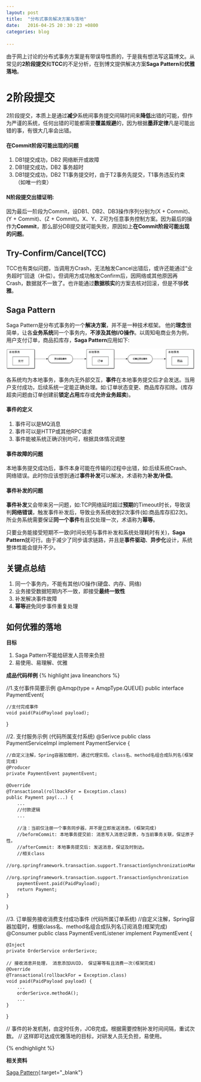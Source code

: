 ```yaml
---
layout: post
title:  "分布式事务解决方案与落地"
date:   2016-04-25 20：30：23 +0800
categories: blog

---
```

<!--
[分布式事务Keynote分享](https://raw.githubusercontent.com/028820/028820.github.io/master/files/Transaction.key){:target="_blank"} 2018年8月更新-->

由于网上讨论的分布式事务方案是有带误导性质的，于是我有想法写这篇博文。从常见的**2阶段提交**和**TCC**的不足分析，在到博文提供解决方案**Saga Pattern**和**优雅落地**。

<H1><B>2阶段提交</B></H1>

2阶段提交，本质上是通过**减少**系统间事务提交间隔时间来**降低**出错的可能，但作为严谨的系统，任何出错的可能都需要**覆盖规避**的，因为根据**墨菲定律**凡是可能出错的事，有很大几率会出错。

<H4><B>在Commit阶段可能出现的问题</B></H4>

1. DB1提交成功，DB2 网络断开或故障
2. DB1提交成功，DB2 事务超时
3. DB1提交成功，DB2 T1事务提交时，由于T2事务先提交，T1事务违反约束（如唯一约束）


<H4><B>N阶段提交出错证明:</B></H4>

因为最后一阶段为Commit，设DB1、DB2、DB3操作序列分别为(X + Commit)、(Y + Commit)、(Z + Commit)。X、Y、Z可为任意事务控制方案。因为最后的操作为**Commit**，那么部分DB提交就可能失败，原因如上**在Commit阶段可能出现的问题**。


<H2><B>Try-Confirm/Cancel(TCC)</B></H2>

TCC也有类似问题，当调用方Crash，无法触发Cancel出错后，或许还能通过“业务超时”回退（补偿）。但调用方成功触发Confirm后，因网络或其他原因再Crash，数据就不一致了。也许能通过**数据核实**的方案去核对回滚，但是不够**优雅**。


<H2><B>Saga Pattern</B></H2>

Saga Pattern是分布式事务的一个**解决方案**，并不是一种技术框架。
他的**理念**很简单，让各**业务系统**同一个事务内，**不涉及其他I/O操作**。以周知电商业务为例，用户支付订单，商品扣库存，**Saga Pattern**应用如下:

![](/img/transacation/saga.png)

各系统均为本地事务，事务内无外部交互，**事件**在本地事务提交后才会发送。当用户支付成功，后续系统一定能正确处理。如:订单状态变更、商品库存扣除。(库存超卖问题由订单创建前**锁定占用**库存或**允许业务超卖**)。

<H4><B>事件的定义</B></H4>

1. 事件可以是MQ消息
2. 事件可以是HTTP或其他RPC请求
3. 事件能被系统正确识别均可，根据具体情况调整

<H4><B>事件故障的问题</B></H4>

本地事务提交成功后，事件本身可能在传输的过程中出错，如:后续系统Crash、网络错误。此时你应该想到通过**事件补发**可以解决，术语称为**补发/补偿**。

<H4><B>事件补发的问题</B></H4>

**事件补发**又会带来另一问题，如:TCP网络延时超过**预期**的Timeout时长，导致误判**网络错误**，触发事件补发后，导致业务系统收到2次事件(如:商品库存扣2次)。所业务系统需要保证**同一个事件**有且仅处理一次，术语称为**幂等**。

只要业务能接受短期不一致(时间长短与事件补发和系统处理耗时有关)，**Saga Pattern**就可行。由于减少了同步请求链路，并且是**事件驱动**、**异步化**设计，系统整体性能会提升不少。

<H2><B>关键点总结</B></H2>

1. 同一个事务内，不能有其他I/O操作(硬盘、内存、网络)
2. 业务接受数据短期内不一致，即接受**最终一致性**
3. 补发解决事件故障
4. **幂等**避免同步事件重复处理


<H2><B>如何优雅的落地</B></H2>

**目标**

1. Saga Pattern不能给研发人员带来负担
2. 易使用、易理解、优雅

**成品代码样例**
{% highlight java lineanchors %}

//1.支付事件简要示例
@Amqp(type = AmqpType.QUEUE)
public interface PaymentEvent{

    //支付完成事件
    void paid(PaidPayload payload);
    
}


//2. 支付服务示例 (代码所属支付系统)
@Serivce
public class PaymentServiceImpl implement PaymentService {
    
    //自定义注解，Spring容器加载时，通过代理实现。class名、method名组合成队列名(框架完成)
    @Producer
    private PaymentEvent paymentEvent;
   
    @Override
    @Transactional(rollbackFor = Exception.class)
    public Payment pay(...) {
        ...
        //付款逻辑
        ...
        
        //注：当前仅注册一个事务同步器，并不是立即发送消息。(框架完成)
        //beformCommit: 本地事务提交前: 消息写入消息记录表，与当前事务关联，保证原子性。
        //afterCommit: 本地事务提交后: 发送消息，保证及时到达。
        //相关class
        //org.springframework.transaction.support.TransactionSynchronizationManager
        //org.springframework.transaction.support.TransactionSynchronization
        paymentEvent.paid(PaidPayload);
        return Payment;
    }
}

//3. 订单服务接收消费支付成功事件 (代码所属订单系统)
//自定义注解，Spring容器加载时，根据class名、method名组合成队列名订阅消息(框架完成)
@Consumer
public class PaymentEventListener implement PaymentEvent {
	
    @Inject
    private OrderService orderSerivce;

    // 接收消息并处理， 消息添加UUID， 保证幂等有且消费一次(框架完成)
    @Override
    @Transactional(rollbackFor = Exception.class)
    void paid(PaidPayload payload) {
        ...
        orderSerivce.methodA(); 
        ...
    }
}

// 事件的补发机制，由定时任务，JOB完成。根据需要控制补发时间间隔，重试次数。
// 这样即可达成优雅落地的目标，对研发人员无负担，易使用。

{% endhighlight %}

**相关资料**

[Saga Pattern](https://microservices.io/patterns/data/saga.html){:target="_blank"}

